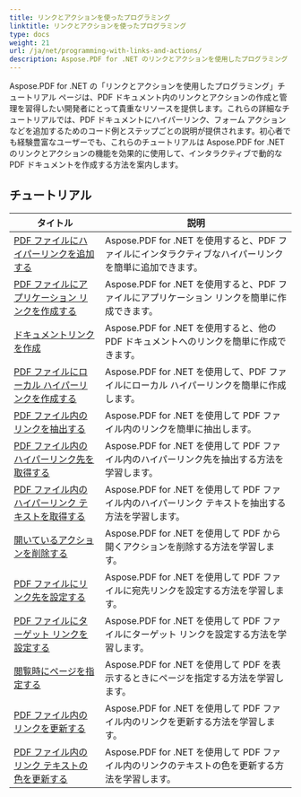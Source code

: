 ```yaml
---
title: リンクとアクションを使ったプログラミング
linktitle: リンクとアクションを使ったプログラミング
type: docs
weight: 21
url: /ja/net/programming-with-links-and-actions/
description: Aspose.PDF for .NET のリンクとアクションを使用したプログラミング チュートリアルは、PDF ドキュメント内のインタラクティブ リンクの作成と管理を習得するための包括的なリソースです。
---
```

Aspose.PDF for .NET の「リンクとアクションを使用したプログラミング」チュートリアル ページは、PDF ドキュメント内のリンクとアクションの作成と管理を習得したい開発者にとって貴重なリソースを提供します。これらの詳細なチュートリアルでは、PDF ドキュメントにハイパーリンク、フォーム アクションなどを追加するためのコード例とステップごとの説明が提供されます。初心者でも経験豊富なユーザーでも、これらのチュートリアルは Aspose.PDF for .NET のリンクとアクションの機能を効果的に使用して、インタラクティブで動的な PDF ドキュメントを作成する方法を案内します。

## チュートリアル
| タイトル | 説明 |
| --- | --- | 
| [PDF ファイルにハイパーリンクを追加する](./add-hyperlink/) | Aspose.PDF for .NET を使用すると、PDF ファイルにインタラクティブなハイパーリンクを簡単に追加できます。 |  
| [PDF ファイルにアプリケーション リンクを作成する](./create-application-link/) | Aspose.PDF for .NET を使用すると、PDF ファイルにアプリケーション リンクを簡単に作成できます。 |  
| [ドキュメントリンクを作成](./create-document-link/) | Aspose.PDF for .NET を使用すると、他の PDF ドキュメントへのリンクを簡単に作成できます。 |  
| [PDF ファイルにローカル ハイパーリンクを作成する](./create-local-hyperlink/) | Aspose.PDF for .NET を使用して、PDF ファイルにローカル ハイパーリンクを簡単に作成します。 |  
| [PDF ファイル内のリンクを抽出する](./extract-links/) | Aspose.PDF for .NET を使用して PDF ファイル内のリンクを簡単に抽出します。 |  
| [PDF ファイル内のハイパーリンク先を取得する](./get-hyperlink-destinations/) | Aspose.PDF for .NET を使用して PDF ファイル内のハイパーリンク先を抽出する方法を学習します。 |  
| [PDF ファイル内のハイパーリンク テキストを取得する](./get-hyperlink-text/) | Aspose.PDF for .NET を使用して PDF ファイル内のハイパーリンク テキストを抽出する方法を学習します。 |  
| [開いているアクションを削除する](./remove-open-action/) | Aspose.PDF for .NET を使用して PDF から開くアクションを削除する方法を学習します。 |  
| [PDF ファイルにリンク先を設定する](./set-destination-link/) | Aspose.PDF for .NET を使用して PDF ファイルに宛先リンクを設定する方法を学習します。 |  
| [PDF ファイルにターゲット リンクを設定する](./set-target-link/) | Aspose.PDF for .NET を使用して PDF ファイルにターゲット リンクを設定する方法を学習します。 |  
| [閲覧時にページを指定する](./specify-page-when-viewing/) | Aspose.PDF for .NET を使用して PDF を表示するときにページを指定する方法を学習します。 |  
| [PDF ファイル内のリンクを更新する](./update-links/) | Aspose.PDF for .NET を使用して PDF ファイル内のリンクを更新する方法を学習します。 |  
| [PDF ファイル内のリンク テキストの色を更新する](./update-link-text-color/) | Aspose.PDF for .NET を使用して PDF ファイル内のリンクのテキストの色を更新する方法を学習します。 |  
